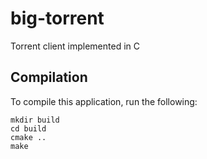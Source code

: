 # big-torrent

Torrent client implemented in C

## Compilation

To compile this application, run the following:

```
mkdir build
cd build
cmake ..
make
```

